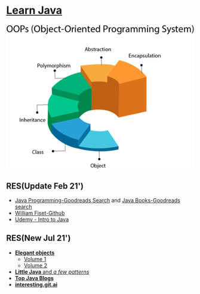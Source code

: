 # [Learn Java](https://docs.oracle.com/javase/tutorial/index.html)  

![alt text](https://github.com/SyedT1/Java/blob/main/img/java-oops.jpg)  

## RES(Update Feb 21')
  + [Java Programming-Goodreads Search](https://www.goodreads.com/shelf/show/java-programming) and [Java Books-Goodreads search](https://www.goodreads.com/shelf/show/java)
  + [William Fiset-Github](https://github.com/williamfiset/Algorithms)
  + [Udemy - Intro to Java](https://www.udemy.com/course/java-programming-basics/)

## RES(New Jul 21')
+ [**Elegant objects**](https://www.elegantobjects.org/)
   + [Volume 1](https://www.yegor256.com/elegant-objects.html)
   + [Volume 2](https://www.goodreads.com/book/show/34993317-elegant-objects)
+ [**Little Java** and _a few patterns_](https://mitpress.mit.edu/books/little-java-few-patterns)
+ [**Top Java Blogs**](https://stackify.com/java-blogs-for-programmers-of-all-levels/)
+ [**interesting.git.ai**]()
